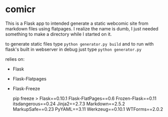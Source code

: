# comicr

This is a Flask app to intended generate a static webcomic site from markdown files using flatpages. I realize the name is dumb, I just needed something to make a directory while I started on it.

to generate static files type `python generator.py build` and to run with flask's built in webserver in debug just type `python generator.py`

relies on:
 * Flask
 * Flask-Flatpages
 * Flask-Freeze


    pip freeze >
    Flask==0.10.1
    Flask-FlatPages==0.6
    Frozen-Flask==0.11
    itsdangerous==0.24
    Jinja2==2.7.3
    Markdown==2.5.2
    MarkupSafe==0.23
    PyYAML==3.11
    Werkzeug==0.10.1
    WTForms==2.0.2
